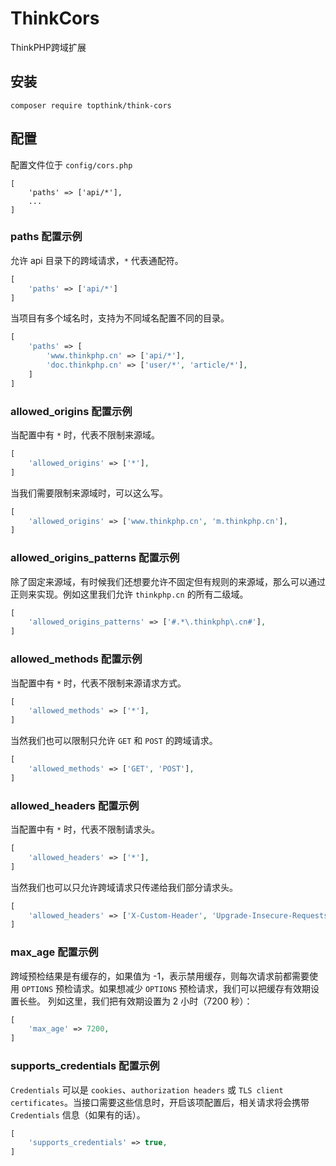 # ThinkCors

ThinkPHP跨域扩展

## 安装

```
composer require topthink/think-cors
```

## 配置

配置文件位于 `config/cors.php`

```
[
    'paths' => ['api/*'],
    ...
]
```

### paths 配置示例

允许 api 目录下的跨域请求，`*` 代表通配符。

```php
[
    'paths' => ['api/*']
]
```

当项目有多个域名时，支持为不同域名配置不同的目录。

```php
[
    'paths' => [
        'www.thinkphp.cn' => ['api/*'],
        'doc.thinkphp.cn' => ['user/*', 'article/*'],
    ]
]
```

### allowed_origins 配置示例

当配置中有 `*` 时，代表不限制来源域。

```php
[
    'allowed_origins' => ['*'],
]
```

当我们需要限制来源域时，可以这么写。

```php
[
    'allowed_origins' => ['www.thinkphp.cn', 'm.thinkphp.cn'],
]
```

### allowed_origins_patterns 配置示例

除了固定来源域，有时候我们还想要允许不固定但有规则的来源域，那么可以通过正则来实现。例如这里我们允许 `thinkphp.cn` 的所有二级域。

```php
[
    'allowed_origins_patterns' => ['#.*\.thinkphp\.cn#'],
]
```

### allowed_methods 配置示例

当配置中有 `*` 时，代表不限制来源请求方式。

```php
[
    'allowed_methods' => ['*'],
]
```

当然我们也可以限制只允许 `GET` 和 `POST` 的跨域请求。

```php
[
    'allowed_methods' => ['GET', 'POST'],
]
```

### allowed_headers 配置示例

当配置中有 `*` 时，代表不限制请求头。

```php
[
    'allowed_headers' => ['*'],
]
```

当然我们也可以只允许跨域请求只传递给我们部分请求头。

```php
[
    'allowed_headers' => ['X-Custom-Header', 'Upgrade-Insecure-Requests'],
]
```

### max_age 配置示例

跨域预检结果是有缓存的，如果值为 -1，表示禁用缓存，则每次请求前都需要使用 `OPTIONS` 预检请求。如果想减少 `OPTIONS` 预检请求，我们可以把缓存有效期设置长些。
列如这里，我们把有效期设置为 2 小时（7200 秒）：

```php
[
    'max_age' => 7200,
]
```

### supports_credentials 配置示例

`Credentials` 可以是 `cookies`、`authorization headers` 或 `TLS client certificates`。当接口需要这些信息时，开启该项配置后，相关请求将会携带 `Credentials` 信息（如果有的话）。

```php
[
    'supports_credentials' => true,
]
```

